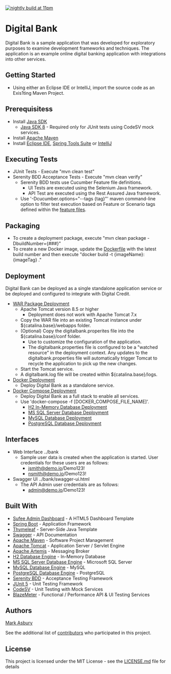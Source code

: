 [![nightly build at 11pm](https://github.com/tau-github-actions-for-testing/tau-digital-bank/actions/workflows/nightly-build.yml/badge.svg)](https://github.com/tau-github-actions-for-testing/tau-digital-bank/actions/workflows/nightly-build.yml)

# Digital Bank

Digital Bank is a sample application that was developed for exploratory purposes to examine development frameworks and techniques. The application is an example online digital banking application with integrations into other services.
 
## Getting Started

* Using either an Eclipse IDE or IntelliJ, import the source code as an Exis1ting Maven Project.

## Prerequisitess

* Install [Java SDK](https://openjdk.java.net/)
  * [Java SDK 8](https://www.oracle.com/technetwork/java/javase/downloads/jdk8-downloads-2133151.html) - Required only for JUnit tests using CodeSV mock services.
* Install [Apache Maven](https://maven.apache.org/install.html)
* Install [Eclipse IDE](https://www.eclipse.org/ide/), [Spring Tools Suite](https://spring.io/tools) or [IntelliJ](https://www.jetbrains.com/idea/)

## Executing Tests

* JUnit Tests - Execute "mvn clean test"
* Serenity BDD Acceptance Tests - Execute "mvn clean verify"
  * Serenity BDD tests use Cucumber Feature file definitions.
    * UI Tests are executed using the Selenium Java framework.
    * API Test are executed using the Rest Assured Java framework.
  * Use '-Dcucumber.options="--tags {tag}"' maven command-line option to filter test execution based on Feature or Scenario tags defined within the [feature files](src/test/resources/features).

## Packaging

* To create a deployment package, execute "mvn clean package -DbuildNumber={###}"
* To create a new Docker image, update the [Dockerfile](Dockerfile) with the latest build number and then execute "docker build -t {imageName}:{imageTag} ."

## Deployment

Digital Bank can be deployed as a single standalone application service or be deployed and configured to integrate with Digital Credit.

* [WAR Package Deployment](https://dl.bintray.com/digisic/digitalbank/)
  * Apache Tomcat version 8.5 or higher
    * Deployment does not work with Apache Tomcat 7.x
  * Copy the WAR file into an existing Tomcat instance under ${catalina.base}/webapps folder.
  * (Optional) Copy the digitalbank.properites file into the ${catalina.base}/conf folder.
    * Use to customize the configuration of the application.
    * The digitalbank.properties file is configured to be a "watched resource" in the deployment context. Any updates to the digitalbank.properties file will automatically trigger Tomcat to recycle the application to pick up the new changes.
  * Start the Tomcat service.
  * A digitalbank.log file will be created within ${catalina.base}/logs.
* [Docker Deployment](https://hub.docker.com/r/digisic/digitalbank)
  * Deploy Digital Bank as a standalone service.
* [Docker Compose Deployment](docker-compose)
  * Deploy Digital Bank as a full stack to enable all services.
  * Use 'docker-compose -f [DOCKER_COMPOSE_FILE_NAME]'.
    * [H2 In-Memory Database Deployment](docker-compose/docker-compose-h2.yml)
    * [MS SQL Server Database Deployment](docker-compose/docker-compose-mssql.yml)
    * [MySQL Database Deployment](docker-compose/docker-compose-mysql.yml)
    * [PostgreSQL Database Deployment](docker-compose/docker-compose-postgres.yml)

## Interfaces

* Web Interface ../bank
  * Sample user data is created when the application is started. User credentials for these users are as follows:
    * jsmith@demo.io/Demo123!
    * nsmith@demo.io/Demo123!
* Swagger UI ../bank/swagger-ui.html
  * The API Admin user credentials are as follows:
    * admin@demo.io/Demo123!

## Built With

* [Sufee Admin Dashboard](https://github.com/rockmantic2018/sufee-admin-dashboard-master) - A HTML5 Dashboard Template
* [Spring Boot](https://spring.io/projects/spring-boot) - Application Framework
* [Thymeleaf](https://www.thymeleaf.org/) - Server-Side Java Template
* [Swagger](https://swagger.io/) - API Documentation
* [Apache Maven](https://maven.apache.org/) - Software Project Management
* [Apache Tomcat](http://tomcat.apache.org/) - Application Server / Servlet Engine
* [Apache Artemis](https://activemq.apache.org/components/artemis/) - Messaging Broker
* [H2 Database Engine](https://www.h2database.com/html/main.html) - In-Memory Database
* [MS SQL Server Database Engine](https://www.microsoft.com/en-us/sql-server/default.aspx) - Microsoft SQL Server
* [MySQL Database Engine](https://www.mysql.com/) - MySQL
* [PostgreSQL Database Engine](https://www.postgresql.org/) - PostgreSQL
* [Serenity BDD](http://www.thucydides.info/#/) - Acceptance Testing Framework
* [JUnit 5](https://junit.org/junit5/) - Unit Testing Framework
* [CodeSV](http://codesv.io/) - Unit Testing with Mock Services
* [BlazeMeter](https://www.blazemeter.com/) - Functional / Performance API & UI Testing Services


## Authors

[Mark Asbury](https://github.com/asburymr)

See the additional list of [contributors](https://github.com/digisic/Digital-Bank/graphs/contributors) who participated in this project.

## License

This project is licensed under the MIT License - see the [LICENSE.md](LICENSE.md) file for details
